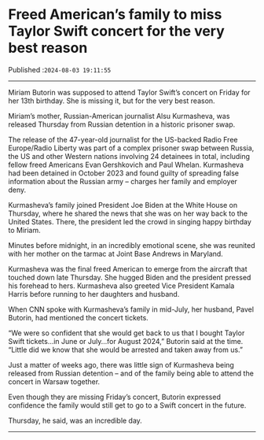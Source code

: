 # Freed American’s family to miss Taylor Swift concert for the very best reason

Published :`2024-08-03 19:11:55`

---

Miriam Butorin was supposed to attend Taylor Swift’s concert on Friday for her 13th birthday. She is missing it, but for the very best reason.

Miriam’s mother, Russian-American journalist Alsu Kurmasheva, was released Thursday from Russian detention in a historic prisoner swap.

The release of the 47-year-old journalist for the US-backed Radio Free Europe/Radio Liberty was part of a complex prisoner swap between Russia, the US and other Western nations involving 24 detainees in total, including fellow freed Americans Evan Gershkovich and Paul Whelan. Kurmasheva had been detained in October 2023 and found guilty of spreading false information about the Russian army – charges her family and employer deny.

Kurmasheva’s family joined President Joe Biden at the White House on Thursday, where he shared the news that she was on her way back to the United States. There, the president led the crowd in singing happy birthday to Miriam.

Minutes before midnight, in an incredibly emotional scene, she was reunited with her mother on the tarmac at Joint Base Andrews in Maryland.

Kurmasheva was the final freed American to emerge from the aircraft that touched down late Thursday. She hugged Biden and the president pressed his forehead to hers. Kurmasheva also greeted Vice President Kamala Harris before running to her daughters and husband.

When CNN spoke with Kurmasheva’s family in mid-July, her husband, Pavel Butorin, had mentioned the concert tickets.

“We were so confident that she would get back to us that I bought Taylor Swift tickets…in June or July…for August 2024,” Butorin said at the time. “Little did we know that she would be arrested and taken away from us.”

Just a matter of weeks ago, there was little sign of Kurmasheva being released from Russian detention – and of the family being able to attend the concert in Warsaw together.

Even though they are missing Friday’s concert, Butorin expressed confidence the family would still get to go to a Swift concert in the future.

Thursday, he said, was an incredible day.

---

